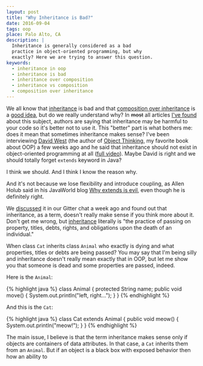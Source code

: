 ```yaml
---
layout: post
title: "Why Inheritance is Bad?"
date: 2016-09-04
tags: oop
place: Palo Alto, CA
description: |
  Inheritance is generally considered as a bad
  practice in object-oriented programming, but why
  exactly? Here we are trying to answer this question.
keywords:
  - inheritance in oop
  - inheritance is bad
  - inheritance over composition
  - inheritance vs composition
  - composition over inheritance
---
```


We all know that
[inheritance](https://en.wikipedia.org/wiki/Inheritance_(object-oriented_programming))
is bad and that
[composition over inheritance](https://en.wikipedia.org/wiki/Composition_over_inheritance)
is a
[good idea](http://programmers.stackexchange.com/questions/65179),
but do we really understand why?
In <del>most</del> all articles
[I've found](https://www.google.com/search?q=inheritance+is+bad)
about this subject, authors are saying that inheritance may be harmful
to your code so it's better not to use it. This "better" part is what bothers me:
does it mean that sometimes inheritance makes sense?
I've been interviewing [David West](http://davewest.us/)
(the author of [Object Thinking](http://amzn.to/266oJr4), my favorite book about OOP)
a few weeks ago and he said that inheritance should not exist in
object-oriented programming at all ([full video](https://www.youtube.com/watch?v=s-hdZZzMCac)).
Maybe David is right and we should totally forget `extends` keyword in Java?

<!--more-->

I think we should. And I think I know the reason why.

And it's not because we lose flexibility and introduce coupling, as Allen Holub
said in his JavaWorld blog
[Why extends is evil](http://www.javaworld.com/article/2073649/core-java/why-extends-is-evil.html),
even though he is definitely right.

We [discussed](https://gitter.im/yegor256/elegantobjects?at=57bcd2e4cd00bdff6e745584)
it in our Gitter chat a week ago and found out that inheritance,
as a term, doesn't really make sense if you think more about it.
Don't get me wrong, but [inheritance](https://en.wikipedia.org/wiki/Inheritance)
literally is "the practice of passing on property, titles, debts, rights, and obligations
upon the death of an individual."

When class `Cat` inherits class `Animal` who exactly is dying and what properties,
titles or debts are being passed? You may say that I'm being silly and inheritance
doesn't really mean exactly that in OOP, but let me show you that someone
is dead and some properties are passed, indeed.

Here is the `Animal`:

{% highlight java %}
class Animal {
  protected String name;
  public void move() {
    System.out.println("left, right...");
  }
}
{% endhighlight %}

And this is the `Cat`:

{% highlight java %}
class Cat extends Animal {
  public void meow() {
    System.out.println("meow!");
  }
}
{% endhighlight %}



The main issue, I believe is that the term inheritance makes sense
only if objects are containers of data attributes. In that case,
a `Cat` inherits them from an `Animal`. But if an object is a black box
with exposed behavior then how an ability to



